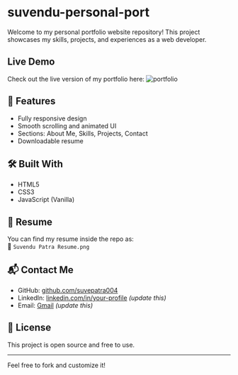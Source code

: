 # suvendu-personal-port
Welcome to my personal portfolio website repository! This project showcases my skills, projects, and experiences as a web developer.

## Live Demo
Check out the live version of my portfolio here: ![portfolio](https://github.com/suvepatra004/suvendu-personal-port.git)

## 🚀 Features

- Fully responsive design
- Smooth scrolling and animated UI
- Sections: About Me, Skills, Projects, Contact
- Downloadable resume

## 🛠️ Built With

- HTML5
- CSS3
- JavaScript (Vanilla)

## 📄 Resume

You can find my resume inside the repo as:  
📎 `Suvendu Patra Resume.png`

## 📬 Contact Me

- GitHub: [github.com/suvepatra004](https://github.com/suvepatra004)
- LinkedIn: [linkedin.com/in/your-profile]() *(update this)*
- Email: [Gmail](mailto:suvefuful2018@gmail.com) *(update this)*

## 📌 License

This project is open source and free to use.

---

Feel free to fork and customize it!
